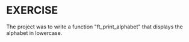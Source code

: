 # EXERCISE

The project was to write a function "ft_print_alphabet" that displays the alphabet in lowercase.